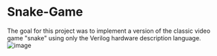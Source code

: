 # Snake-Game
The goal for this project was to implement a version of the classic video game "snake" using only the Verilog hardware description language.
![image](https://user-images.githubusercontent.com/70196120/149847501-c723f021-a347-4b8d-85fd-1cf3ac0653ec.png)
